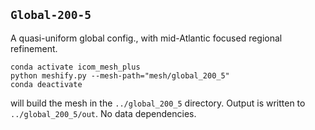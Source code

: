 ## `Global-200-5`

A quasi-uniform global config., with mid-Atlantic focused regional refinement.

    conda activate icom_mesh_plus
    python meshify.py --mesh-path="mesh/global_200_5"
    conda deactivate

will build the mesh in the `../global_200_5` directory. Output is written to `../global_200_5/out`. No data dependencies.
